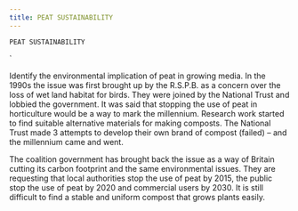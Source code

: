 ```yaml
---
title: PEAT SUSTAINABILITY
---
```

`PEAT SUSTAINABILITY`

`

Identify the environmental implication of peat in growing media.
In the 1990s the issue was first brought up by the R.S.P.B. as a concern over the loss of wet land habitat for birds.  They were joined by the National Trust and lobbied the government.  It was said that stopping the use of peat in horticulture would be a way to mark the millennium.  Research work started to find suitable alternative materials for making composts.  The National Trust made 3 attempts to develop their own brand of compost (failed) – and the millennium came and went.

The coalition government has brought back the issue as a way of Britain cutting its carbon footprint and the same environmental issues.  They are requesting that local authorities stop the use of peat by 2015, the public stop the use of peat by 2020 and commercial users by 2030.  It is still difficult to find a stable and uniform compost that grows plants easily.
